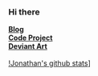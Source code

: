 ### Hi there 

  
[<b>Blog</b>](https://jdm7dvcsmath.blogspot.com/)
<br>
[<b>Code Project</b>](https://www.codeproject.com/script/Membership/View.aspx?mid=527156)
<br>
[<b>Deviant Art</b>](https://www.deviantart.com/jdm7dv)
<br>
<br> 
[!Jonathan's github stats](https://github-readme-stats.vercel.app/api?username=jonathanchapmanmoore)]
